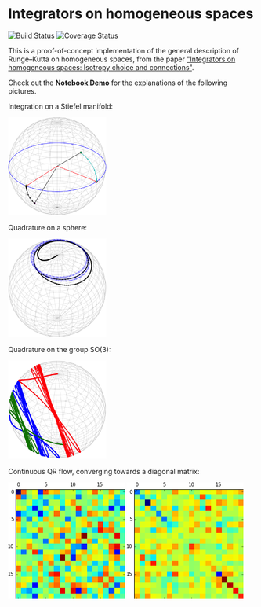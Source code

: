 # Integrators on homogeneous spaces

[![Build Status](https://travis-ci.org/olivierverdier/homogint.svg?branch=master)](https://travis-ci.org/olivierverdier/homogint)  [![Coverage Status](https://img.shields.io/coveralls/olivierverdier/homogint/master.svg)](https://coveralls.io/r/olivierverdier/homogint?branch=master)

This is a proof-of-concept implementation of the general description of Runge–Kutta on homogeneous spaces, from the paper ["Integrators on homogeneous spaces: Isotropy choice and connections"](http://arxiv.org/abs/1402.6981).

Check out the **[Notebook Demo](http://nbviewer.ipython.org/2e2e4bf69d02872ba2f0)** for the explanations of the following pictures.

Integration on a Stiefel manifold:

<img alt="oja" src="https://raw.githubusercontent.com/olivierverdier/homogint/master/img/oja.png" width="200px"/>

Quadrature on a sphere:

<img alt="quad" src="https://raw.githubusercontent.com/olivierverdier/homogint/master/img/quad.png" width="200px"/>

Quadrature on the group SO(3):

<img alt="so3quda" src="https://raw.githubusercontent.com/olivierverdier/homogint/master/img/so3quad.png" width="200px"/>

Continuous QR flow, converging towards a diagonal matrix:

![matinit](https://raw.githubusercontent.com/olivierverdier/homogint/master/img/matinit.png) ![matfinal](https://raw.githubusercontent.com/olivierverdier/homogint/master/img/matfinal.png)


